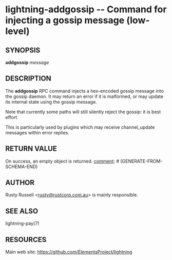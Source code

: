lightning-addgossip -- Command for injecting a gossip message (low-level)
===============================================================

SYNOPSIS
--------

**addgossip** *message*

DESCRIPTION
-----------

The **addgossip** RPC command injects a hex-encoded gossip message into
the gossip daemon.  It may return an error if it is malformed, or may
update its internal state using the gossip message.

Note that currently some paths will still silently reject the gossip: it
is best effort.

This is particularly used by plugins which may receive channel_update
messages within error replies.

RETURN VALUE
------------

[comment]: # (GENERATE-FROM-SCHEMA-START)
On success, an empty object is returned.
[comment]: # (GENERATE-FROM-SCHEMA-END)

AUTHOR
------

Rusty Russell <<rusty@rustcorp.com.au>> is mainly responsible.

SEE ALSO
--------

lightning-pay(7)

RESOURCES
---------

Main web site: <https://github.com/ElementsProject/lightning>

[comment]: # ( SHA256STAMP:f974a3848c4db5b73fffa969a741ef6619c9a375783fabe731882d84a6bbf5ff)
